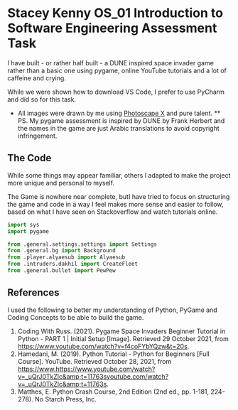 # Stacey Kenny OS_01 Introduction to Software Engineering Assessment Task

I have built - or rather half built - a DUNE inspired space invader game rather than a basic one using pygame, online YouTube tutorials and a lot of caffeine and crying.

While we were shown how to download VS Code, I prefer to use PyCharm and did so for this task.


* All images were drawn by me using [Photoscape X](http://x.photoscape.org/) and pure talent.
** PS. My pygame assessment is inspired by DUNE by Frank Herbert and the names in the game are just Arabic translations to avoid copyright infringement.

## The Code


While some things may appear familiar, others I adapted to make the project more unique and personal to myself.

The Game is nowhere near complete, butI have tried to focus on structuring the game and code in a way I feel makes more sense and easier to follow, based on what I have seen on Stackoverflow and watch tutorials online.


```python
import sys
import pygame

from .general.settings.settings import Settings
from .general.bg import Background
from .player.alyaesub import Alyaesub
from .intruders.dakhil import CreateFleet
from .general.bullet import PewPew
```

## References
I used the following to better my understanding of Python, PyGame and Coding Concepts to be able to build the game.

1. Coding With Russ. (2021). Pygame Space Invaders Beginner Tutorial in Python - PART 1 | Initial Setup [Image]. Retrieved 29 October 2021, from https://www.youtube.com/watch?v=f4coFYbYQzw&t=20s.
2. Hamedani, M. (2019). Python Tutorial - Python for Beginners [Full Course]. YouTube. Retrieved October 28, 2021, from https://www.https://www.youtube.com/watch?v=_uQrJ0TkZlc&amp;t=11763syoutube.com/watch?v=_uQrJ0TkZlc&amp;t=11763s.
3. Matthes, E. Python Crash Course, 2nd Edition (2nd ed., pp. 1-181, 224-278). No Starch Press, Inc.
